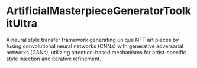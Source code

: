 # ArtificialMasterpieceGeneratorToolkitUltra
A neural style transfer framework generating unique NFT art pieces by fusing convolutional neural networks (CNNs) with generative adversarial networks (GANs), utilizing attention-based mechanisms for artist-specific style injection and iterative refinement.
